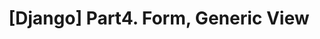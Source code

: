 ---
title: "[Django] Part4. Form, Generic View"
excerpt: "Form과 Generic View"
categories: [Python]
tags: [django]
toc: true
toc_sticky: true
---